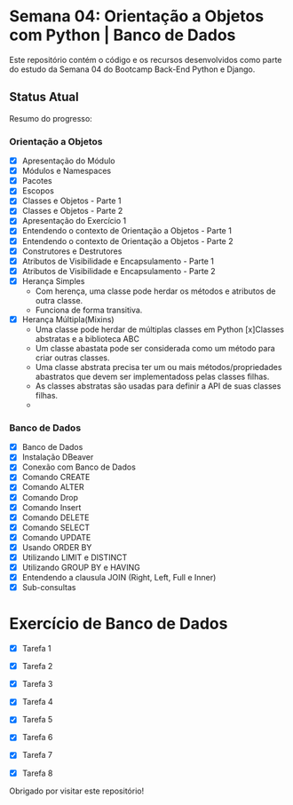 # Semana 04: Orientação a Objetos com Python | Banco de Dados

Este repositório contém o código e os recursos desenvolvidos como parte do estudo da Semana 04 do Bootcamp Back-End Python e Django.

## Status Atual

Resumo do progresso:

### Orientação a Objetos

- [x] Apresentação do Módulo
- [x] Módulos e Namespaces
- [x] Pacotes
- [x] Escopos
- [x] Classes e Objetos - Parte 1
- [x] Classes e Objetos - Parte 2
- [x] Apresentação do Exercício 1
- [x] Entendendo o contexto de Orientação a Objetos - Parte 1
- [x] Entendendo o contexto de Orientação a Objetos - Parte 2
- [x] Construtores e Destrutores
- [x] Atributos de Visibilidade e Encapsulamento - Parte 1
- [x] Atributos de Visibilidade e Encapsulamento - Parte 2
- [x] Herança Simples
  - Com herença, uma classe pode herdar os métodos e atributos de outra classe.
  - Funciona de forma transitiva.
- [x] Herança Múltipla(Mixins)
  - Uma classe pode herdar de múltiplas classes em Python
[x]Classes abstratas e a biblioteca ABC
  - Um classe abastata pode ser considerada como um método para criar outras classes.
  - Uma classe abstrata precisa ter um ou mais métodos/propriedades abastratos que devem ser implementadoss pelas classes filhas.
  - As classes abstratas são usadas para definir a API de suas classes filhas.
  - 

### Banco de Dados

- [x] Banco de Dados
- [x] Instalação DBeaver
- [x] Conexão com Banco de Dados
- [x] Comando CREATE
- [x] Comando ALTER
- [x] Comando Drop
- [x] Comando Insert
- [x] Comando DELETE
- [x] Comando SELECT 
- [x] Comando UPDATE
- [x] Usando ORDER BY
- [x] Utilizando LIMIT e DISTINCT 
- [x] Utilizando GROUP BY e HAVING
- [x] Entendendo a clausula JOIN (Right, Left, Full e Inner)
- [x] Sub-consultas 
  
# Exercício de Banco de Dados

- [x] Tarefa 1
- [x] Tarefa 2
- [x] Tarefa 3
- [x] Tarefa 4
- [x] Tarefa 5
- [x] Tarefa 6
- [x] Tarefa 7
- [x] Tarefa 8


Obrigado por visitar este repositório!
